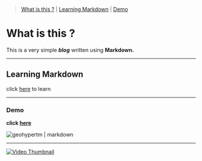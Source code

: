 > [What is this ?](#what-is-this-) | [Learning Markdown](#learning-markdown) | [Demo](#demo)

# What is this ?

 This is a very simple ***blog*** written using **Markdown.**

---

## Learning Markdown

click [here](https://www.markdownguide.org/basic-syntax/) to learn

---

### Demo

**click [here](https://geohypertm.github.io/markdown)**

![geohypertm | markdown]()

---

[![Video Thumbnail](https://img.youtube.com/vi/7ico0nRBc0w/maxresdefault.jpg)](https://www.youtube.com/watch?v=7ico0nRBc0w)

